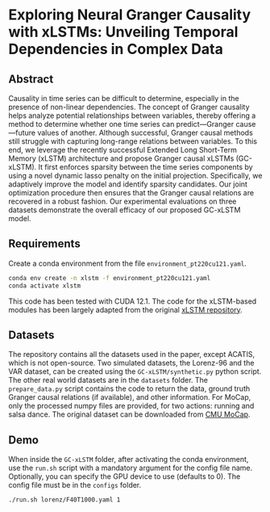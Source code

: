 # Exploring Neural Granger Causality with xLSTMs: Unveiling Temporal Dependencies in Complex Data

## Abstract

Causality in time series can be difficult to determine, especially in the presence of non-linear dependencies. The concept of Granger causality helps analyze potential relationships between variables, thereby offering a method to determine whether one time series can predict—Granger cause—future values of another. Although successful, Granger causal methods still struggle with capturing long-range relations between variables. To this end, we leverage the recently successful Extended Long Short-Term Memory (xLSTM) architecture and propose Granger causal xLSTMs (GC-xLSTM). It first enforces sparsity between the time series components by using a novel dynamic lasso penalty on the initial projection. Specifically, we adaptively improve the model and identify sparsity candidates. Our joint optimization procedure then ensures that the Granger causal relations are recovered in a robust fashion. Our experimental evaluations on three datasets demonstrate the overall efficacy of our proposed GC-xLSTM model.

## Requirements

Create a conda environment from the file `environment_pt220cu121.yaml`.  
```bash
conda env create -n xlstm -f environment_pt220cu121.yaml
conda activate xlstm
```

This code has been tested with CUDA 12.1. 
The code for the xLSTM-based modules has been largely adapted from the original [xLSTM repository](https://github.com/NX-AI/xlstm).  

## Datasets

The repository contains all the datasets used in the paper, except ACATIS, which is not open-source. Two simulated datasets, the Lorenz-96 and the VAR dataset, can be created using the `GC-xLSTM/synthetic.py` python script. The other real world datasets are in the `datasets` folder. The `prepare_data.py` script contains the code to return the data, ground truth Granger causal relations (if available), and other information. For MoCap, only the processed numpy files are provided, for two actions: running and salsa dance. The original dataset can be downloaded from [CMU MoCap](http://mocap.cs.cmu.edu/).  


## Demo

When inside the `GC-xLSTM` folder, after activating the conda environment, use the `run.sh` script with a mandatory argument for the config file name. Optionally, you can specify the GPU device to use (defaults to 0). The config file must be in the `configs` folder.    
```bash
./run.sh lorenz/F40T1000.yaml 1
```
